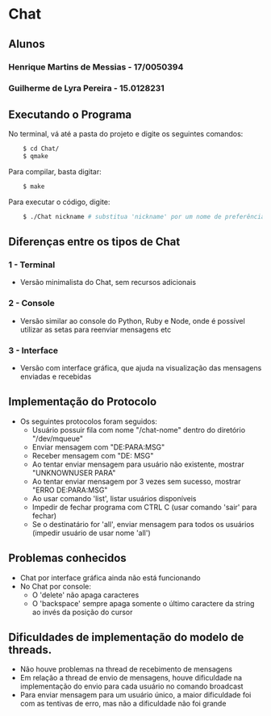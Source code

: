 # Chat

## Alunos

### Henrique Martins de Messias - 17/0050394
### Guilherme de Lyra Pereira - 15.0128231

## Executando o Programa

No terminal, vá até a pasta do projeto e digite os seguintes comandos:
```bash
    $ cd Chat/
    $ qmake
```

Para compilar, basta digitar:

```bash
    $ make
```

Para executar o código, digite:

```bash
    $ ./Chat nickname # substitua 'nickname' por um nome de preferência
```

## Diferenças entre os tipos de Chat

### 1 - Terminal
 - Versão minimalista do Chat, sem recursos adicionais

### 2 - Console
 - Versão similar ao console do Python, Ruby e Node, onde é possível utilizar as setas para reenviar mensagens etc

### 3 - Interface
 - Versão com interface gráfica, que ajuda na visualização das mensagens enviadas e recebidas

## Implementação do Protocolo
 - Os seguintes protocolos foram seguidos:
   - Usuário possuir fila com nome "/chat-nome" dentro do diretório "/dev/mqueue"
   - Enviar mensagem com "DE:PARA:MSG"
   - Receber mensagem com "DE: MSG"
   - Ao tentar enviar mensagem para usuário não existente, mostrar "UNKNOWNUSER PARA"
   - Ao tentar enviar mensagem por 3 vezes sem sucesso, mostrar "ERRO DE:PARA:MSG"
   - Ao usar comando 'list', listar usuários disponíveis
   - Impedir de fechar programa com CTRL C (usar comando 'sair' para fechar)
   - Se o destinatário for 'all', enviar mensagem para todos os usuários (impedir usuário de usar nome 'all')


## Problemas conhecidos
 - Chat por interface gráfica ainda não está funcionando 
 - No Chat por console: 
   - O 'delete' não apaga caracteres
   - O 'backspace' sempre apaga somente o último caractere da string ao invés da posição do cursor

## Dificuldades de implementação do modelo de threads.
 - Não houve problemas na thread de recebimento de mensagens
 - Em relação a thread de envio de mensagens, houve dificuldade na implementação do envio para cada usuário no comando broadcast
 - Para enviar mensagem para um usuário único, a maior dificuldade foi com as tentivas de erro, mas não a dificuldade não foi grande